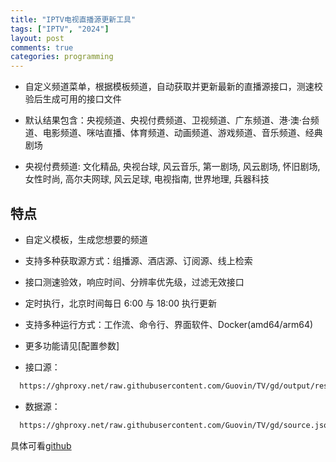 ```yaml
---
title: "IPTV电视直播源更新工具"
tags: ["IPTV", "2024"]
layout: post
comments: true
categories: programming
---     
```

  - 自定义频道菜单，根据模板频道，自动获取并更新最新的直播源接口，测速校验后生成可用的接口文件         
 
  - 默认结果包含：央视频道、央视付费频道、卫视频道、广东频道、港·澳·台频道、电影频道、咪咕直播、体育频道、动画频道、游戏频道、音乐频道、经典剧场    
 
  - 央视付费频道: 文化精品, 央视台球, 风云音乐, 第一剧场, 风云剧场, 怀旧剧场, 女性时尚, 高尔夫网球, 风云足球, 电视指南, 世界地理, 兵器科技
  ## 特点

 - 自定义模板，生成您想要的频道
 
 - 支持多种获取源方式：组播源、酒店源、订阅源、线上检索
 
 - 接口测速验效，响应时间、分辨率优先级，过滤无效接口
 
 - 定时执行，北京时间每日 6:00 与 18:00 执行更新
 
 - 支持多种运行方式：工作流、命令行、界面软件、Docker(amd64/arm64)
 
 - 更多功能请见[配置参数]
 <!--more-->
  
 - 接口源：

```bash
  https://ghproxy.net/raw.githubusercontent.com/Guovin/TV/gd/output/result.m3u
```

 - 数据源：

```bash
  https://ghproxy.net/raw.githubusercontent.com/Guovin/TV/gd/source.json
```

具体可看[github](https://github.com/Guovin/TV)



